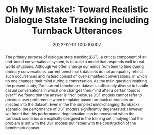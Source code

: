 ---
title: "Oh My Mistake!: Toward Realistic Dialogue State Tracking including Turnback Utterances"
authors:
- Takyoung Kim
- admin
- Hoonsang Yoon
- Pilsung Kang
- Junseong Bang
- Misuk Kim
author_notes:
- ''
- ''
- ''
- ''
- ''
- ''
date: "2022-12-01T00:00:00Z"
doi: ""

# Schedule page publish date (NOT publication's date).
publishDate: "2022-12-01T00:00:00Z"

# Publication type.
publication_types: ["paper-conference"]

# Publication name and optional abbreviated publication name.
publication: "Proceedings of the Towards Semi-Supervised and Reinforced Task-Oriented Dialog Systems"
publication_short: In *SereTOD@EMNLP 2022*
abstract: The primary purpose of dialogue state tracking(DST), a critical component of an end-toend conversational system, is to build a model that responds well to real-world situations. Although we often change our minds from time to time during ordinary conversations, current benchmark datasets do not adequately reflect such occurrences and instead consist of over-simplified conversations, in which no one changes their mind during a conversation. As the main question inspiring the present study, “Are current benchmark datasets sufficiently diverse to handle casual conversations in which one changes their mind after a certain topic is over?” We found that the answer is “No” because DST models cannot refer to previous user preferences when template-based turnback utterances are injected into the dataset. Even in the the simplest mind-changing (turnback) scenario, the performance of DST models significantly degenerated. However, we found that this performance degeneration can be recovered when the turnback scenarios are explicitly designed in the training set, implying that the problem is not with the DST models but rather with the construction of the benchmark dataset.
tags: []
# Display this page in the Featured widget?
featured: false

# links:

url_pdf: 'https://aclanthology.org/2022.seretod-1.1/'
url_code: ''
url_dataset: ''
url_poster: ''
url_project: ''
url_slides: ''
url_source: ''
url_video: ''
---